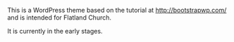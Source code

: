 This is a WordPress theme based on the tutorial at http://bootstrapwp.com/ and is intended for Flatland Church.

It is currently in the early stages.
